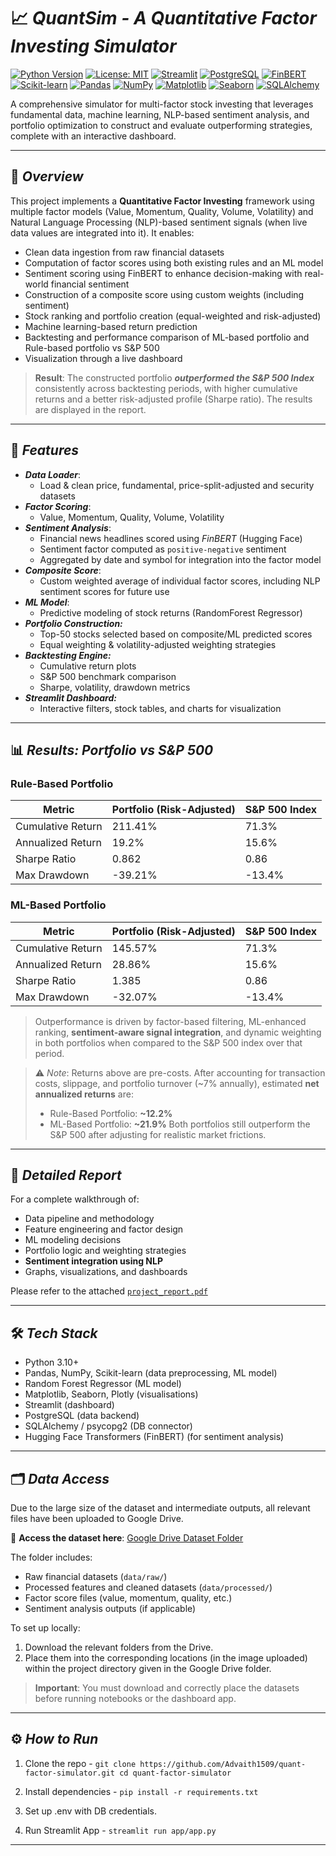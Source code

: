 # 📈 ***QuantSim - A Quantitative Factor Investing Simulator***

[![Python Version](https://img.shields.io/badge/Python-3.10%2B-blue.svg)](https://www.python.org/)
[![License: MIT](https://img.shields.io/badge/License-MIT-yellow.svg)](https://opensource.org/licenses/MIT)
[![Streamlit](https://img.shields.io/badge/Built%20With-Streamlit-orange)](https://streamlit.io/)
[![PostgreSQL](https://img.shields.io/badge/Database-PostgreSQL-%23336791?logo=postgresql&logoColor=white)](https://www.postgresql.org/)
[![FinBERT](https://img.shields.io/badge/NLP-FinBERT-%23FF9900?logo=huggingface&logoColor=white)](https://huggingface.co/ProsusAI/finbert)
[![Scikit-learn](https://img.shields.io/badge/ML-Scikit--learn-%23f7931e?logo=scikit-learn&logoColor=white)](https://scikit-learn.org/)
[![Pandas](https://img.shields.io/badge/Data-Pandas-%23150458?logo=pandas)](https://pandas.pydata.org/)
[![NumPy](https://img.shields.io/badge/Data-NumPy-%23013243?logo=numpy)](https://numpy.org/)
[![Matplotlib](https://img.shields.io/badge/Plotting-Matplotlib-%230073b3?logo=matplotlib&logoColor=white)](https://matplotlib.org/)
[![Seaborn](https://img.shields.io/badge/Stats%20Viz-Seaborn-%2300a7b5)](https://seaborn.pydata.org/)
[![SQLAlchemy](https://img.shields.io/badge/ORM-SQLAlchemy-%23d71a1a)](https://www.sqlalchemy.org/)

A comprehensive simulator for multi-factor stock investing that leverages fundamental data, machine learning, NLP-based sentiment analysis, and portfolio optimization to construct and evaluate outperforming strategies, complete with an interactive dashboard.

---

## 🚀 ***Overview***

This project implements a **Quantitative Factor Investing** framework using multiple factor models (Value, Momentum, Quality, Volume, Volatility) and Natural Language Processing (NLP)-based sentiment signals (when live data values are integrated into it). It enables:
- Clean data ingestion from raw financial datasets
- Computation of factor scores using both existing rules and an ML model
- Sentiment scoring using FinBERT to enhance decision-making with real-world financial sentiment
- Construction of a composite score using custom weights (including sentiment)
- Stock ranking and portfolio creation (equal-weighted and risk-adjusted)
- Machine learning-based return prediction
- Backtesting and performance comparison of ML-based portfolio and Rule-based portfolio vs S&P 500
- Visualization through a live dashboard

> **Result**: The constructed portfolio ***outperformed the S&P 500 Index*** consistently across backtesting periods, with higher cumulative returns and a better risk-adjusted profile (Sharpe ratio). The results are displayed in the report.

---

## 🧩 ***Features***

- ***Data Loader***:
  - Load & clean price, fundamental, price-split-adjusted and security datasets
- ***Factor Scoring***:
  - Value, Momentum, Quality, Volume, Volatility
- ***Sentiment Analysis***:
  - Financial news headlines scored using *FinBERT* (Hugging Face)
  - Sentiment factor computed as `positive-negative` sentiment
  - Aggregated by date and symbol for integration into the factor model
- ***Composite Score***:
  - Custom weighted average of individual factor scores, including NLP sentiment scores for future use
- ***ML Model***:
  - Predictive modeling of stock returns (RandomForest Regressor)
- ***Portfolio Construction:***
  - Top-50 stocks selected based on composite/ML predicted scores
  - Equal weighting & volatility-adjusted weighting strategies
- ***Backtesting Engine:***
  - Cumulative return plots
  - S&P 500 benchmark comparison
  - Sharpe, volatility, drawdown metrics
- ***Streamlit Dashboard:***
  - Interactive filters, stock tables, and charts for visualization

---

## 📊 ***Results: Portfolio vs S&P 500***

### Rule-Based Portfolio
| Metric                  | Portfolio (Risk-Adjusted) | S&P 500 Index |
|-------------------------|---------------------------|---------------|
| Cumulative Return       | 211.41%                   | 71.3%         |
| Annualized Return       | 19.2%                     | 15.6%         |
| Sharpe Ratio            | 0.862                     | 0.86          |
| Max Drawdown            | -39.21%                   | -13.4%        |

### ML-Based Portfolio
| Metric                  | Portfolio (Risk-Adjusted) | S&P 500 Index |
|-------------------------|---------------------------|---------------|
| Cumulative Return       | 145.57%                   | 71.3%         |
| Annualized Return       | 28.86%                    | 15.6%         |
| Sharpe Ratio            | 1.385                     | 0.86          |
| Max Drawdown            | -32.07%                   | -13.4%        |

> Outperformance is driven by factor-based filtering, ML-enhanced ranking, **sentiment-aware signal integration**, and dynamic weighting in both portfolios when compared to the S&P 500 index over that period.

> ⚠️ *Note*: Returns above are pre-costs. After accounting for transaction costs, slippage, and portfolio turnover (~7% annually), estimated **net annualized returns** are:
> - Rule-Based Portfolio: **~12.2%**
> - ML-Based Portfolio: **~21.9%**
> Both portfolios still outperform the S&P 500 after adjusting for realistic market frictions.

---

## 📄 ***Detailed Report***

For a complete walkthrough of:
- Data pipeline and methodology
- Feature engineering and factor design
- ML modeling decisions
- Portfolio logic and weighting strategies
- **Sentiment integration using NLP**
- Graphs, visualizations, and dashboards

Please refer to the attached [`project_report.pdf`](project_report.pdf)

---

## 🛠️ ***Tech Stack***
- Python 3.10+
- Pandas, NumPy, Scikit-learn (data preprocessing, ML model)
- Random Forest Regressor (ML model) 
- Matplotlib, Seaborn, Plotly (visualisations)
- Streamlit (dashboard)
- PostgreSQL (data backend)
- SQLAlchemy / psycopg2 (DB connector)
- Hugging Face Transformers (FinBERT) (for sentiment analysis)

---

## 🗂️ ***Data Access***

Due to the large size of the dataset and intermediate outputs, all relevant files have been uploaded to Google Drive.

📁 **Access the dataset here**: [Google Drive Dataset Folder](https://drive.google.com/drive/folders/1dYgGPBbIwWZS2khuKKa-NuUfJV43rHnU?usp=drive_link)

The folder includes:
- Raw financial datasets (`data/raw/`)
- Processed features and cleaned datasets (`data/processed/`)
- Factor score files (value, momentum, quality, etc.)
- Sentiment analysis outputs (if applicable)

To set up locally:
1. Download the relevant folders from the Drive.
2. Place them into the corresponding locations (in the image uploaded) within the project directory given in the Google Drive folder.

> **Important**: You must download and correctly place the datasets before running notebooks or the dashboard app.

---
## ⚙️ ***How to Run***

1. Clone the repo -
`git clone https://github.com/Advaith1509/quant-factor-simulator.git
cd quant-factor-simulator`

2. Install dependencies -
`pip install -r requirements.txt`

3. Set up .env with DB credentials.
   
4. Run Streamlit App -
`streamlit run app/app.py`

---
